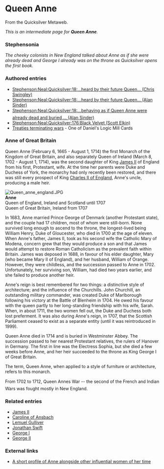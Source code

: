 
# Queen Anne

From the Quicksilver Metaweb.

*This is an intermediate page for **Queen Anne**.*
### Stephensonia


*The cheeky colonists in New England talked about Anne as if she were already dead and George I already was on the throne as Quicksilver opens the first book.*

### Authored entries


* [Stephenson:Neal:Quicksilver:18:...heard by their future Queen... (Chris Swingley)](/stephenson-neal-quicksilver-18-heard-by-their-future-queen-chris-swingley)
* [Stephenson:Neal:Quicksilver:18:...heard by their future Queen... (Alan Sinder)](/stephenson-neal-quicksilver-18-heard-by-their-future-queen-alan-sinder)
* [Stephenson:Neal:Quicksilver:18:...behaving as if Queen Anne were already dead and buried,... (Alan Sinder)](/stephenson-neal-quicksilver-18-behaving-as-if-queen-anne-were-already-dead-and-buried-alan-sinder)
* [Stephenson:Neal:Quicksilver:176:Black Velvet (Scott Elkin)](/stephenson-neal-quicksilver-176-black-velvet-scott-elkin)
* [Treaties terminating wars](/treaties-terminating-wars) - One of Daniel's Logic Mill Cards


### Anne of Great Britain


Queen Anne (February 6, 1665 - August 1, 1714) the first Monarch of the Kingdom of Great Britain, and also separately Queen of Ireland (March 8, 1702 - August 1, 1714), was the second daughter of King [James II](/james-ii) of England from his first, Protestant, wife. At the time her parents were Duke and Duchess of York, the monarchy had only recently been restored, and there was still every prospect of King [Charles II of England](/charles-ii-of-england), Anne's uncle, producing a male heir. 

![Queen_anne_england.JPG](/images/Queen_anne_england.JPG)  
**Anne**  
Queen of England, Ireland and Scotland until 1707  
Queen of Great Britain, Ireland from 1707

In 1683, Anne married Prince George of Denmark (another Protestant state), and the couple had 17 children, most of whom were still-born. None survived long enough to ascend to the throne, the longest-lived being William Henry, Duke of Gloucester, who died in 1700 at the age of eleven. When Anne's father, James II, took as his second wife the Catholic Mary of Modena, concern grew that they would produce a son and that James would attempt to restore Roman Catholicism as the prevalent faith within Britain. James was deposed in 1688, in favour of his elder daughter, Mary (who became Mary II of England), and her husband, William of Orange. However, they were childless, and the succession passed to Anne in 1702. Unfortunately, her surviving son, William, had died two years earlier, and she failed to produce another heir. 

Anne's reign is best remembered for two things: a distinctive style of architecture; and the influence of the Churchills. John Churchill, an outstanding military commander, was created Duke of Marlborough following his victory at the Battle of Blenheim in 1704. He owed his favour with the queen partly to her long-standing friendship with his wife, Sarah. When, in about 1711, the two women fell out, the Duke and Duchess both lost preferment. It was also during Anne's reign, in 1707, that the Scottish Parliament ceased to exist as a separate entity (until it was reintroduced in 1999). 

Queen Anne died in 1714 and is buried in Westminster Abbey. The succession passed to her nearest Protestant relatives, the rulers of Hanover in Germany. The first in line was the Electress Sophia, but she died a few weeks before Anne, and her heir succeeded to the throne as King George I of Great Britain. 

The term, Queen Anne, when applied to a style of furniture or architecture, refers to this monarch. 

From 1702 to 1712, Queen Annes War -- the second of the French and Indian Wars was fought mostly in New England.

### Related entries


* [James II](/james-ii)
* [Caroline of Ansbach](/caroline-of-ansbach)
* [Lemuel Gulliver](/lemuel-gulliver)
* [Jonathan Swift](/jonathan-swift)
* [George I](/george-i-of-england)
* [George II](/king-george-ii-of-great-britain)


### External links


* [A short profile of Anne alongside other influential women of her time](/http-www-guide2womenleaders-com-womeninpower-womeninpower1700-htm)
